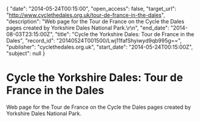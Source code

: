 {
  "date": "2014-05-24T00:15:00", 
  "open_access": false, 
  "target_url": "http://www.cyclethedales.org.uk/tour-de-france-in-the-dales", 
  "description": "Web page for the Tour de France on the Cycle the Dales pages created by Yorkshire Dales National Park.\r\n", 
  "end_date": "2014-08-03T23:15:00Z", 
  "title": "Cycle the Yorkshire Dales: Tour de France in the Dales", 
  "record_id": "20140524T001500/Lwj11fafShyiwyd9qb995g==", 
  "publisher": "cyclethedales.org.uk", 
  "start_date": "2014-05-24T00:15:00Z", 
  "subject": null
}

# Cycle the Yorkshire Dales: Tour de France in the Dales

Web page for the Tour de France on the Cycle the Dales pages created by Yorkshire Dales National Park.
